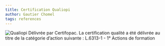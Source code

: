 ```yaml
---
title: Certification Qualiopi
author: Gautier Chomel
tags: references
---
```



<img href="images/1-QualiopiCertifopac-AFC.jpg" alt="Qualiopi Délivrée par Certifopac. La certification qualité a été délivrée au titre de la catégorie d’action suivante : L.6313-1 - 1° Actions de formation">
